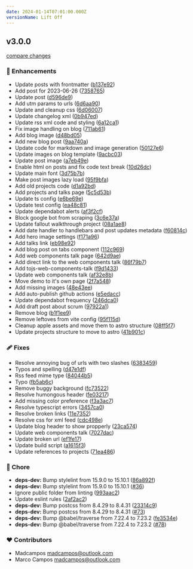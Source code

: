 ```yaml
---
date: 2024-01-14T07:01:00.000Z
versionName: Lift Off
---
```


## v3.0.0

[compare changes](https://github.com/madcampos/madcampos.github.io/compare/v2.1.0...v3.0.0)

### 🚀 Enhancements

- Update posts with frontmatter ([b137e92](https://github.com/madcampos/madcampos.github.io/commit/b137e92))
- Add post for 2023-06-26 ([7358765](https://github.com/madcampos/madcampos.github.io/commit/7358765))
- Update post ([d596de9](https://github.com/madcampos/madcampos.github.io/commit/d596de9))
- Add utm params to urls ([6d6aa90](https://github.com/madcampos/madcampos.github.io/commit/6d6aa90))
- Update and cleanup css ([6d06007](https://github.com/madcampos/madcampos.github.io/commit/6d06007))
- Update changelog xml ([0b947ed](https://github.com/madcampos/madcampos.github.io/commit/0b947ed))
- Update rss xml code and styling ([6a12ca1](https://github.com/madcampos/madcampos.github.io/commit/6a12ca1))
- Fix image handling on blog ([711ab61](https://github.com/madcampos/madcampos.github.io/commit/711ab61))
- Add blog image ([d48bd05](https://github.com/madcampos/madcampos.github.io/commit/d48bd05))
- Add new blog post ([9aa740a](https://github.com/madcampos/madcampos.github.io/commit/9aa740a))
- Update code for markdown and image generation ([50127e6](https://github.com/madcampos/madcampos.github.io/commit/50127e6))
- Update images on blog template ([9acbc03](https://github.com/madcampos/madcampos.github.io/commit/9acbc03))
- Update post image ([a7eb49e](https://github.com/madcampos/madcampos.github.io/commit/a7eb49e))
- Enable html on posts and fix code text break ([10d26dc](https://github.com/madcampos/madcampos.github.io/commit/10d26dc))
- Update main font ([3d75b7b](https://github.com/madcampos/madcampos.github.io/commit/3d75b7b))
- Make post images lazy load ([95f9bfa](https://github.com/madcampos/madcampos.github.io/commit/95f9bfa))
- Add old projects code ([d1a92bd](https://github.com/madcampos/madcampos.github.io/commit/d1a92bd))
- Add projects and talks page ([5c5d53b](https://github.com/madcampos/madcampos.github.io/commit/5c5d53b))
- Update ts config ([e6be69e](https://github.com/madcampos/madcampos.github.io/commit/e6be69e))
- Update test config ([ea48c81](https://github.com/madcampos/madcampos.github.io/commit/ea48c81))
- Update dependabot alerts ([af3f2cf](https://github.com/madcampos/madcampos.github.io/commit/af3f2cf))
- Block google bot from scraping ([3c6e37a](https://github.com/madcampos/madcampos.github.io/commit/3c6e37a))
- Update fallout walkthrough project ([08a1ae8](https://github.com/madcampos/madcampos.github.io/commit/08a1ae8))
- Add date handler to handlebars and post updates metadata ([f60814c](https://github.com/madcampos/madcampos.github.io/commit/f60814c))
- Add hero image settings ([f171a96](https://github.com/madcampos/madcampos.github.io/commit/f171a96))
- Add talks link ([eb98e92](https://github.com/madcampos/madcampos.github.io/commit/eb98e92))
- Add blog post on tabs component ([112c969](https://github.com/madcampos/madcampos.github.io/commit/112c969))
- Add web components talk page ([642d9ae](https://github.com/madcampos/madcampos.github.io/commit/642d9ae))
- Add direct link to the web components talk ([86f79b7](https://github.com/madcampos/madcampos.github.io/commit/86f79b7))
- Add tojs-web-components-talk ([f9d1433](https://github.com/madcampos/madcampos.github.io/commit/f9d1433))
- Update web components talk ([af32e8b](https://github.com/madcampos/madcampos.github.io/commit/af32e8b))
- Move demo to it's own page ([2f7a548](https://github.com/madcampos/madcampos.github.io/commit/2f7a548))
- Add missing images ([48e43ee](https://github.com/madcampos/madcampos.github.io/commit/48e43ee))
- Add auto-publish github actions ([e5edacc](https://github.com/madcampos/madcampos.github.io/commit/e5edacc))
- Update dependabot frequency ([246dca0](https://github.com/madcampos/madcampos.github.io/commit/246dca0))
- Add draft post about scrum ([97922a1](https://github.com/madcampos/madcampos.github.io/commit/97922a1))
- Remove blog ([b1f1ee9](https://github.com/madcampos/madcampos.github.io/commit/b1f1ee9))
- Remove leftoves from vite config ([95f115d](https://github.com/madcampos/madcampos.github.io/commit/95f115d))
- Cleanup apple assets and move them to astro structure ([08ff5f7](https://github.com/madcampos/madcampos.github.io/commit/08ff5f7))
- Update projects structure to move to astro ([41b901c](https://github.com/madcampos/madcampos.github.io/commit/41b901c))

### 🩹 Fixes

- Resolve annoying bug of urls with two slashes ([6383459](https://github.com/madcampos/madcampos.github.io/commit/6383459))
- Typos and spelling ([d47e1df](https://github.com/madcampos/madcampos.github.io/commit/d47e1df))
- Rss feed mime type ([84044b5](https://github.com/madcampos/madcampos.github.io/commit/84044b5))
- Typo ([fb5ab6c](https://github.com/madcampos/madcampos.github.io/commit/fb5ab6c))
- Remove buggy background ([fc73522](https://github.com/madcampos/madcampos.github.io/commit/fc73522))
- Resolve humongous header ([fe03217](https://github.com/madcampos/madcampos.github.io/commit/fe03217))
- Add missing color preference ([f3a3ac7](https://github.com/madcampos/madcampos.github.io/commit/f3a3ac7))
- Resolve typescript errors ([3457ca0](https://github.com/madcampos/madcampos.github.io/commit/3457ca0))
- Resolve broken links ([11e7352](https://github.com/madcampos/madcampos.github.io/commit/11e7352))
- Resolve css for xml feed ([cdc498e](https://github.com/madcampos/madcampos.github.io/commit/cdc498e))
- Update blog header to show propperly ([23ca574](https://github.com/madcampos/madcampos.github.io/commit/23ca574))
- Update web components talk ([7027dac](https://github.com/madcampos/madcampos.github.io/commit/7027dac))
- Update broken url ([ef1fe17](https://github.com/madcampos/madcampos.github.io/commit/ef1fe17))
- Update build script ([a1615f3](https://github.com/madcampos/madcampos.github.io/commit/a1615f3))
- Update references to projects ([71ea486](https://github.com/madcampos/madcampos.github.io/commit/71ea486))

### 🏡 Chore

- **deps-dev:** Bump stylelint from 15.9.0 to 15.10.1 ([86a892f](https://github.com/madcampos/madcampos.github.io/commit/86a892f))
- **deps-dev:** Bump stylelint from 15.9.0 to 15.10.1 ([#36](https://github.com/madcampos/madcampos.github.io/pull/36))
- Ignore public folder from linting ([993aac2](https://github.com/madcampos/madcampos.github.io/commit/993aac2))
- Update eslint rules ([2af2ac2](https://github.com/madcampos/madcampos.github.io/commit/2af2ac2))
- **deps-dev:** Bump postcss from 8.4.29 to 8.4.31 ([23314c9](https://github.com/madcampos/madcampos.github.io/commit/23314c9))
- **deps-dev:** Bump postcss from 8.4.29 to 8.4.31 ([#73](https://github.com/madcampos/madcampos.github.io/pull/73))
- **deps-dev:** Bump @babel/traverse from 7.22.4 to 7.23.2 ([fe3534e](https://github.com/madcampos/madcampos.github.io/commit/fe3534e))
- **deps-dev:** Bump @babel/traverse from 7.22.4 to 7.23.2 ([#78](https://github.com/madcampos/madcampos.github.io/pull/78))

### ❤️ Contributors

- Madcampos <madcampos@outlook.com>
- Marco Campos <madcampos@outlook.com>
